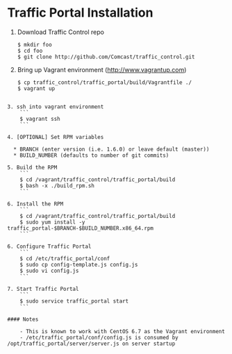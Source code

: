 # Traffic Portal Installation

1. Download Traffic Control repo
    ```
    $ mkdir foo
    $ cd foo
    $ git clone http://github.com/Comcast/traffic_control.git
    ```

2. Bring up Vagrant environment (http://www.vagrantup.com)
    ```
    $ cp traffic_control/traffic_portal/build/Vagrantfile ./
    $ vagrant up
```

3. ssh into vagrant environment
    ```
    $ vagrant ssh
    ```  

4. [OPTIONAL] Set RPM variables

  * BRANCH (enter version (i.e. 1.6.0) or leave default (master))
  * BUILD_NUMBER (defaults to number of git commits)

5. Build the RPM
    ```
    $ cd /vagrant/traffic_control/traffic_portal/build
    $ bash -x ./build_rpm.sh
    ```

6. Install the RPM
    ```
    $ cd /vagrant/traffic_control/traffic_portal/build
    $ sudo yum install -y traffic_portal-$BRANCH-$BUILD_NUMBER.x86_64.rpm
    ```

6. Configure Traffic Portal
    ```
    $ cd /etc/traffic_portal/conf
    $ sudo cp config-template.js config.js
    $ sudo vi config.js
    ```

7. Start Traffic Portal
    ```
    $ sudo service traffic_portal start
    ```

#### Notes

    - This is known to work with CentOS 6.7 as the Vagrant environment
    - /etc/traffic_portal/conf/config.js is consumed by /opt/traffic_portal/server/server.js on server startup
